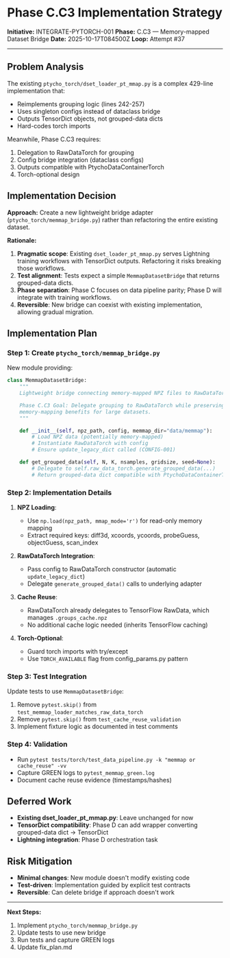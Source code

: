 # Phase C.C3 Implementation Strategy

**Initiative:** INTEGRATE-PYTORCH-001
**Phase:** C.C3 — Memory-mapped Dataset Bridge
**Date:** 2025-10-17T084500Z
**Loop:** Attempt #37

---

## Problem Analysis

The existing `ptycho_torch/dset_loader_pt_mmap.py` is a complex 429-line implementation that:
- Reimplements grouping logic (lines 242-257)
- Uses singleton configs instead of dataclass bridge
- Outputs TensorDict objects, not grouped-data dicts
- Hard-codes torch imports

Meanwhile, Phase C.C3 requires:
1. Delegation to RawDataTorch for grouping
2. Config bridge integration (dataclass configs)
3. Outputs compatible with PtychoDataContainerTorch
4. Torch-optional design

## Implementation Decision

**Approach:** Create a new lightweight bridge adapter (`ptycho_torch/memmap_bridge.py`) rather than refactoring the entire existing dataset.

**Rationale:**
1. **Pragmatic scope**: Existing `dset_loader_pt_mmap.py` serves Lightning training workflows with TensorDict outputs. Refactoring it risks breaking those workflows.
2. **Test alignment**: Tests expect a simple `MemmapDatasetBridge` that returns grouped-data dicts.
3. **Phase separation**: Phase C focuses on data pipeline parity; Phase D will integrate with training workflows.
4. **Reversible**: New bridge can coexist with existing implementation, allowing gradual migration.

## Implementation Plan

### Step 1: Create `ptycho_torch/memmap_bridge.py`

New module providing:
```python
class MemmapDatasetBridge:
    """
    Lightweight bridge connecting memory-mapped NPZ files to RawDataTorch.

    Phase C.C3 Goal: Delegate grouping to RawDataTorch while preserving
    memory-mapping benefits for large datasets.
    """

    def __init__(self, npz_path, config, memmap_dir="data/memmap"):
        # Load NPZ data (potentially memory-mapped)
        # Instantiate RawDataTorch with config
        # Ensure update_legacy_dict called (CONFIG-001)

    def get_grouped_data(self, N, K, nsamples, gridsize, seed=None):
        # Delegate to self.raw_data_torch.generate_grouped_data(...)
        # Return grouped-data dict compatible with PtychoDataContainerTorch
```

### Step 2: Implementation Details

1. **NPZ Loading**:
   - Use `np.load(npz_path, mmap_mode='r')` for read-only memory mapping
   - Extract required keys: diff3d, xcoords, ycoords, probeGuess, objectGuess, scan_index

2. **RawDataTorch Integration**:
   - Pass config to RawDataTorch constructor (automatic `update_legacy_dict`)
   - Delegate `generate_grouped_data()` calls to underlying adapter

3. **Cache Reuse**:
   - RawDataTorch already delegates to TensorFlow RawData, which manages `.groups_cache.npz`
   - No additional cache logic needed (inherits TensorFlow caching)

4. **Torch-Optional**:
   - Guard torch imports with try/except
   - Use `TORCH_AVAILABLE` flag from config_params.py pattern

### Step 3: Test Integration

Update tests to use `MemmapDatasetBridge`:
1. Remove `pytest.skip()` from `test_memmap_loader_matches_raw_data_torch`
2. Remove `pytest.skip()` from `test_cache_reuse_validation`
3. Implement fixture logic as documented in test comments

### Step 4: Validation

- Run `pytest tests/torch/test_data_pipeline.py -k "memmap or cache_reuse" -vv`
- Capture GREEN logs to `pytest_memmap_green.log`
- Document cache reuse evidence (timestamps/hashes)

## Deferred Work

- **Existing dset_loader_pt_mmap.py**: Leave unchanged for now
- **TensorDict compatibility**: Phase D can add wrapper converting grouped-data dict → TensorDict
- **Lightning integration**: Phase D orchestration task

## Risk Mitigation

- **Minimal changes**: New module doesn't modify existing code
- **Test-driven**: Implementation guided by explicit test contracts
- **Reversible**: Can delete bridge if approach doesn't work

---

**Next Steps:**
1. Implement `ptycho_torch/memmap_bridge.py`
2. Update tests to use new bridge
3. Run tests and capture GREEN logs
4. Update fix_plan.md
